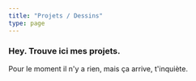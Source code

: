 ```yaml
---
title: "Projets / Dessins"
type: page
---
```



### Hey. Trouve ici mes projets.
Pour le moment il n'y a rien, mais ça arrive, t'inquiète.


